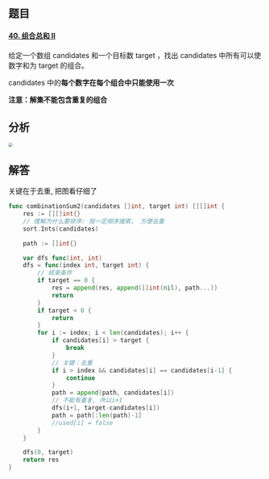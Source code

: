 ## 题目

#### [40. 组合总和 II](https://leetcode-cn.com/problems/combination-sum-ii/)

给定一个数组 candidates 和一个目标数 target ，找出 candidates 中所有可以使数字和为 target 的组合。

candidates 中的**每个数字在每个组合中只能使用一次**

**注意：解集不能包含重复的组合**

## 分析

<img src="C:\Users\26646\Desktop\牛客网刷题笔记\Pictures\40-组合总和II.png" style="zoom: 50%;" />



## 解答

关键在于去重, 把图看仔细了

```go
func combinationSum2(candidates []int, target int) [][]int {
    res := [][]int{}
    // 理解为什么要排序: 按一定顺序搜索， 方便去重
    sort.Ints(candidates)

    path := []int{}

    var dfs func(int, int)
    dfs = func(index int, target int) {
        // 结束条件
        if target == 0 {
            res = append(res, append([]int(nil), path...))
            return
        }
        if target < 0 {
            return
        }
        for i := index; i < len(candidates); i++ {
            if candidates[i] > target {
                break
            }
            // 关键：去重
            if i > index && candidates[i] == candidates[i-1] {
                continue
            }
            path = append(path, candidates[i])
            // 不能有重复, 所以i+1
            dfs(i+1, target-candidates[i])
            path = path[:len(path)-1]
            //used[i] = false
        }
    }

    dfs(0, target)
    return res
}
```

